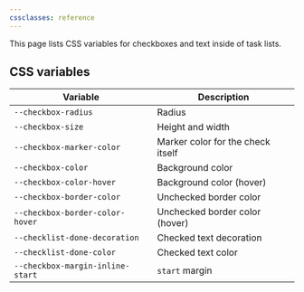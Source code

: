 ```yaml
---
cssclasses: reference
---
```

This page lists CSS variables for checkboxes and text inside of task lists.

## CSS variables

| Variable                         | Description                       |
| -------------------------------- | --------------------------------- |
| `--checkbox-radius`              | Radius                            |
| `--checkbox-size`                | Height and width                  |
| `--checkbox-marker-color`        | Marker color for the check itself |
| `--checkbox-color`               | Background color                  |
| `--checkbox-color-hover`         | Background color (hover)          |
| `--checkbox-border-color`        | Unchecked border color            |
| `--checkbox-border-color-hover`  | Unchecked border color (hover)    |
| `--checklist-done-decoration`    | Checked text decoration           |
| `--checklist-done-color`         | Checked text color                |
| `--checkbox-margin-inline-start` | `start` margin                    |
